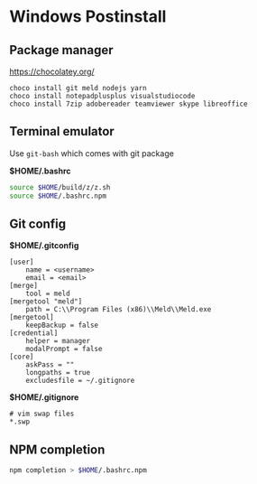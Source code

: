 Windows Postinstall
===================

Package manager
---------------

<https://chocolatey.org/>

```
choco install git meld nodejs yarn
choco install notepadplusplus visualstudiocode
choco install 7zip adobereader teamviewer skype libreoffice
```

Terminal emulator
-----------------

Use `git-bash` which comes with git package

**$HOME/.bashrc**

```sh
source $HOME/build/z/z.sh
source $HOME/.bashrc.npm
```

Git config
----------

**$HOME/.gitconfig**

```
[user]
    name = <username>
    email = <email>
[merge]
    tool = meld
[mergetool "meld"]
    path = C:\\Program Files (x86)\\Meld\\Meld.exe
[mergetool]
    keepBackup = false
[credential]
    helper = manager
    modalPrompt = false
[core]
    askPass = ""
    longpaths = true
    excludesfile = ~/.gitignore
```

**$HOME/.gitignore**

```
# vim swap files
*.swp
```

NPM completion
--------------

```sh
npm completion > $HOME/.bashrc.npm
```
